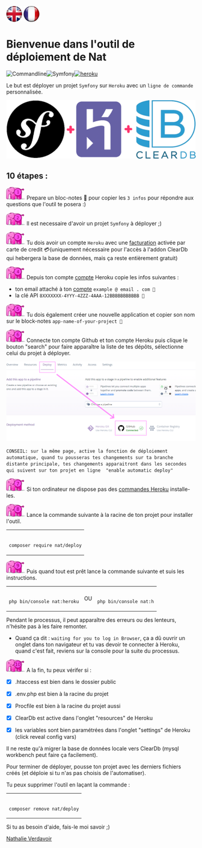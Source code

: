 [![English](/assets/en.png)](https://github.com/Nathalie-Verdavoir/deploy-heroku/blob/master/README.md)   [![Français](/assets/fr.png)](https://github.com/Nathalie-Verdavoir/deploy-heroku/blob/master/README.fr.md)


# Bienvenue dans l'outil de déploiement de Nat 


              
![Commandline](https://img.shields.io/badge/-commandline-%235391FE.svg?style=for-the-badge&logo=powershell&logoColor=white&colorB=purple)![Symfony](https://img.shields.io/badge/Symfony-white.svg?style=for-the-badge&logo=symfony&logoColor=black)[![heroku](https://img.shields.io/badge/Heroku-430098?logo=heroku&style=for-the-badge&logoColor=white)](https://dashboard.heroku.com/)


Le but est déployer un projet `Symfony` sur `Heroku` avec un `ligne de commande` personnalisée.


![logos](/assets/ban.png)


## 10 étapes :

![1](/assets/1.png) Prepare un bloc-notes 📝 pour copier les  `3 infos` pour répondre aux questions que l'outil te posera :)
   

![2](/assets/2.png) Il est necessaire d'avoir un projet  `Symfony` à déployer ;)
   

![3](/assets/3.png) Tu dois avoir un compte `Heroku` avec une [facturation](https://dashboard.heroku.com/account/billing) activée par carte de credit 💳(uniquement nécessaire pour l'accès à l'addon ClearDb qui hebergera la base de données, mais ça reste entièrement gratuit) 


![4](/assets/4.png) Depuis ton compte [compte](https://dashboard.heroku.com/account/) Heroku copie les infos suivantes :
- ton email attaché à ton [compte](https://dashboard.heroku.com/account/) `example @ email . com 📝`
- la clé API `8XXXXXXX-4YYY-4ZZZ-4AAA-12BBBBBBBBBBB 📝`
  

![5](/assets/5.png) Tu dois également créer une nouvelle application et copier son nom sur le block-notes `app-name-of-your-project 📝`
   

![6](/assets/6.png) Connecte ton compte Github et ton compte Heroku puis clique le bouton "search" pour faire apparaître la liste de tes dépôts, sélectionne celui du projet à déployer.

![link](/assets/link.PNG)


`CONSEIL: sur la même page, active la fonction de déploiement automatique, quand tu pousseras tes changements sur ta branche distante principale, tes changements apparaitront dans les secondes qui suivent sur ton projet en ligne  "enable automatic deploy"`


![7](/assets/7.png) Si ton ordinateur ne dispose pas des [commandes Heroku](https://devcenter.heroku.com/articles/heroku-cli) installe-les. 


![8](/assets/8.png) Lance la commande suivante à la racine de ton projet pour installer l'outil. 

<table><td><pre><code>
composer require nat/deploy
</code></pre></td></table>

![9](/assets/9.png) Puis quand tout est prêt lance la commande suivante et suis les instructions.

<table><td><pre><code>
php bin/console nat:heroku
</code></pre></td><td>
OU
</td><td><pre><code>
php bin/console nat:h
</code></pre></td></table>
Pendant le processus, il peut apparaître des erreurs ou des lenteurs, n'hésite pas à les faire remonter.

- Quand ça dit : `waiting for you to log in Browser`, ça a dû ouvrir un onglet dans ton navigateur et tu vas devoir te connecter à Heroku, quand c'est fait, reviens sur la console pour la suite du processus.
  

![10](/assets/10.png) A la fin, tu peux vérifer si : 
- [x] .htaccess est bien dans le dossier public
- [x] .env.php est bien à la racine du projet
- [x] Procfile est bien à la racine du projet aussi
- [x] ClearDb est active dans l'onglet "resources" de Heroku
- [x] les variables sont bien paramétrées dans l'onglet "settings" de Heroku (click reveal config vars)


Il ne reste qu'à migrer la base de données locale vers ClearDb (mysql workbench peut faire ça facilement).

Pour terminer de déployer, pousse ton projet avec les derniers fichiers créés (et déploie si tu n'as pas choisis de l'automatiser).



Tu peux supprimer l'outil en laçant la commande :

<table><td><pre><code>
composer remove nat/deploy
</code></pre></td></table>


Si tu as besoin d'aide, fais-le moi savoir ;)

<div class="badge-base LI-profile-badge" data-locale="fr_FR" data-size="medium" data-theme="dark" data-type="VERTICAL" data-vanity="nathalie-verdavoir" data-version="v1"><a class="badge-base__link LI-simple-link" href="https://fr.linkedin.com/in/nathalie-verdavoir?trk=profile-badge">Nathalie Verdavoir</a></div>
